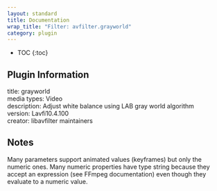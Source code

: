 ```yaml
---
layout: standard
title: Documentation
wrap_title: "Filter: avfilter.grayworld"
category: plugin
---
```

* TOC
{:toc}

## Plugin Information

title: grayworld  
media types:
Video  
description: Adjust white balance using LAB gray world algorithm  
version: Lavfi10.4.100  
creator: libavfilter maintainers  

## Notes

Many parameters support animated values (keyframes) but only the numeric ones. Many numeric properties have type string because they accept an expression (see FFmpeg documentation) even though they evaluate to a numeric value.
